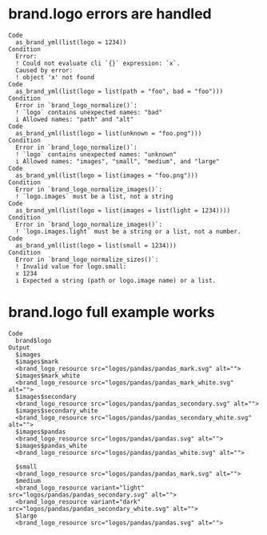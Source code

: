 # brand.logo errors are handled

    Code
      as_brand_yml(list(logo = 1234))
    Condition
      Error:
      ! Could not evaluate cli `{}` expression: `x`.
      Caused by error:
      ! object 'x' not found
    Code
      as_brand_yml(list(logo = list(path = "foo", bad = "foo")))
    Condition
      Error in `brand_logo_normalize()`:
      ! `logo` contains unexpected names: "bad"
      i Allowed names: "path" and "alt"
    Code
      as_brand_yml(list(logo = list(unknown = "foo.png")))
    Condition
      Error in `brand_logo_normalize()`:
      ! `logo` contains unexpected names: "unknown"
      i Allowed names: "images", "small", "medium", and "large"
    Code
      as_brand_yml(list(logo = list(images = "foo.png")))
    Condition
      Error in `brand_logo_normalize_images()`:
      ! `logo.images` must be a list, not a string
    Code
      as_brand_yml(list(logo = list(images = list(light = 1234))))
    Condition
      Error in `brand_logo_normalize_images()`:
      ! `logo.images.light` must be a string or a list, not a number.
    Code
      as_brand_yml(list(logo = list(small = 1234)))
    Condition
      Error in `brand_logo_normalize_sizes()`:
      ! Invalid value for logo.small:
      x 1234
      i Expected a string (path or logo.image name) or a list.

# brand.logo full example works

    Code
      brand$logo
    Output
      $images
      $images$mark
      <brand_logo_resource src="logos/pandas/pandas_mark.svg" alt="">
      $images$mark_white
      <brand_logo_resource src="logos/pandas/pandas_mark_white.svg" alt="">
      $images$secondary
      <brand_logo_resource src="logos/pandas/pandas_secondary.svg" alt="">
      $images$secondary_white
      <brand_logo_resource src="logos/pandas/pandas_secondary_white.svg" alt="">
      $images$pandas
      <brand_logo_resource src="logos/pandas/pandas.svg" alt="">
      $images$pandas_white
      <brand_logo_resource src="logos/pandas/pandas_white.svg" alt="">
      
      $small
      <brand_logo_resource src="logos/pandas/pandas_mark.svg" alt="">
      $medium
      <brand_logo_resource variant="light" src="logos/pandas/pandas_secondary.svg" alt="">
      <brand_logo_resource variant="dark" src="logos/pandas/pandas_secondary_white.svg" alt="">
      $large
      <brand_logo_resource src="logos/pandas/pandas.svg" alt="">

